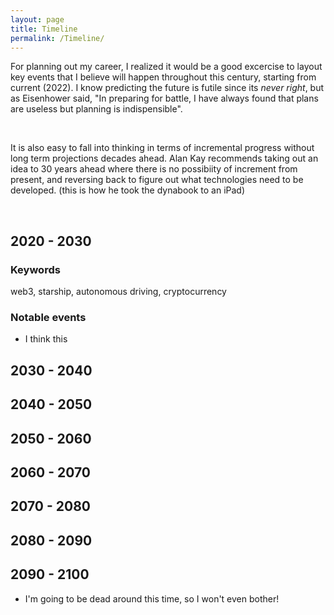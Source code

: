 ```yaml
---
layout: page
title: Timeline 
permalink: /Timeline/
---
```


For planning out my career, I realized it would be a good excercise to layout key events that I believe will happen throughout this century, starting from current (2022). I know predicting the future is futile since its *never right*, but as Eisenhower said, "In preparing for battle, I have always found that plans are useless but planning is indispensible". 

&nbsp;

It is also easy to fall into thinking in terms of incremental progress without long term projections decades ahead. Alan Kay recommends taking out an idea to 30 years ahead where there is no possibiity of increment from present, and reversing back to figure out what technologies need to be developed. (this is how he took the dynabook to an iPad)

&nbsp;

## 2020 - 2030 
### Keywords
web3, starship, autonomous driving, cryptocurrency 

### Notable events
- I think this 


## 2030 - 2040


## 2040 - 2050 


## 2050 - 2060 


## 2060 - 2070 


## 2070 - 2080


## 2080 - 2090 


## 2090 - 2100 
- I'm going to be dead around this time, so I won't even bother!
